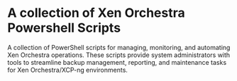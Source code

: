 # A collection of Xen Orchestra Powershell Scripts
A collection of PowerShell scripts for managing, monitoring, and automating Xen Orchestra operations. These scripts provide system administrators with tools to streamline backup management, reporting, and maintenance tasks for Xen Orchestra/XCP-ng environments.

